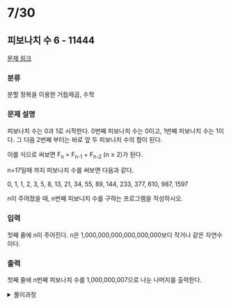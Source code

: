 # 7/30
## 피보나치 수 6 - 11444 

[문제 링크](https://www.acmicpc.net/problem/11444) 

### 분류

분할 정복을 이용한 거듭제곱, 수학

### 문제 설명

<p>피보나치 수는 0과 1로 시작한다. 0번째 피보나치 수는 0이고, 1번째 피보나치 수는 1이다. 그 다음 2번째 부터는 바로 앞 두 피보나치 수의 합이 된다.</p>

<p>이를 식으로 써보면 F<sub>n</sub> = F<sub>n-1</sub> + F<sub>n-2</sub> (n ≥ 2)가 된다.</p>

<p>n=17일때 까지 피보나치 수를 써보면 다음과 같다.</p>

<p>0, 1, 1, 2, 3, 5, 8, 13, 21, 34, 55, 89, 144, 233, 377, 610, 987, 1597</p>

<p>n이 주어졌을 때, n번째 피보나치 수를 구하는 프로그램을 작성하시오.</p>

### 입력 

 <p>첫째 줄에 n이 주어진다. n은 1,000,000,000,000,000,000보다 작거나 같은 자연수이다.</p>

### 출력 

 <p>첫째 줄에 n번째 피보나치 수를 1,000,000,007으로 나눈 나머지를 출력한다.</p>


<details>
<summary>풀이과정</summary>
<div markdown="1">
피보나치 수는 행렬화가 가능하다.<br>
>$$
 \begin{pmatrix}
  F_{n+1} & F_{n} \\
  F_{n} & F_{n-1} \\
 \end{pmatrix}
  =
  \begin{pmatrix}
  1 & 1 \\
  1 & 0 \\
 \end{pmatrix}^n$$
 <br>(유도과정은 https://restudycafe.tistory.com/497 참조)
 
1, 2, 4, 8, 16, ...등의 2의 제곱수는 ${{{2^1}^2}^2}^2...$식으로 빠르게 계산이 가능하다.<br> 그리고 모든 자연수는 2진법으로 표현이 가능하므로 2의 제곱수들의 합으로 나타낼 수 있다. 예를들어 100은 64+32+4이다.<br>따라서 어떤 수의 거듭제곱수는 곧 2의 제곱수 승을 가진 수들의 곱으로 나타낼 수 있다.<br><br> 이를 이용하면 거듭제곱수는 분할정복을 통해 빠르게 계산이 가능하다.<br>예를 들어, 위 행렬을 M이라고 한다면 $M^{100}=M^{1100100_2}=M^{64+32+4}=M^{64}*M^{32}*M^4$ 이다.<br>마지막 식의 각 항들은 빠르게 계산이 가능하다.
  
</div>
</details>
